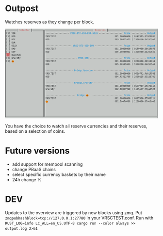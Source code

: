 # Outpost

Watches reserves as they change per block.

![](screenshot.png)

You have the choice to watch all reserve currencies and their reserves, based on a selection of coins.

# Future versions

- add support for mempool scanning
- change PBaaS chains
- select specific currency baskets by their name
- 24h change %

# DEV

Updates to the overview are triggered by new blocks using zmq. Put `zmqpubhashblock=tcp://127.0.0.1:27780` in your VRSCTEST.conf.
Run with `RUST_LOG=info LC_ALL=en_US.UTF-8 cargo run --color always >> output.log 2>&1`

